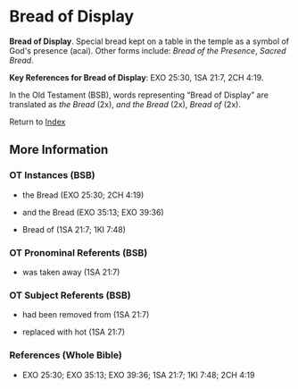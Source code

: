 # Bread of Display
**Bread of Display**. 
Special bread kept on a table in the temple as a symbol of God's presence (acai). 
Other forms include: 
*Bread of the Presence*, *Sacred Bread*. 


**Key References for Bread of Display**: 
EXO 25:30, 1SA 21:7, 2CH 4:19. 


In the Old Testament (BSB), words representing “Bread of Display” are translated as 
*the Bread* (2x), *and the Bread* (2x), *Bread of* (2x). 




Return to [Index](00-Index.md)

## More Information

### OT Instances (BSB)

* the Bread (EXO 25:30; 2CH 4:19)

* and the Bread (EXO 35:13; EXO 39:36)

* Bread of (1SA 21:7; 1KI 7:48)



### OT Pronominal Referents (BSB)

* was taken away (1SA 21:7)



### OT Subject Referents (BSB)

* had been removed from (1SA 21:7)

* replaced with hot (1SA 21:7)



### References (Whole Bible)

* EXO 25:30; EXO 35:13; EXO 39:36; 1SA 21:7; 1KI 7:48; 2CH 4:19



